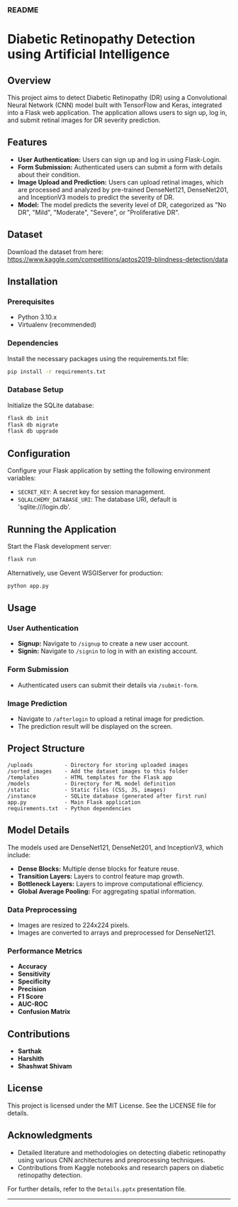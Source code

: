 ### README

# Diabetic Retinopathy Detection using Artificial Intelligence

## Overview
This project aims to detect Diabetic Retinopathy (DR) using a Convolutional Neural Network (CNN) model built with TensorFlow and Keras, integrated into a Flask web application. The application allows users to sign up, log in, and submit retinal images for DR severity prediction.

## Features
- **User Authentication:** Users can sign up and log in using Flask-Login.
- **Form Submission:** Authenticated users can submit a form with details about their condition.
- **Image Upload and Prediction:** Users can upload retinal images, which are processed and analyzed by pre-trained DenseNet121, DenseNet201, and InceptionV3 models to predict the severity of DR.
- **Model:** The model predicts the severity level of DR, categorized as "No DR", "Mild", "Moderate", "Severe", or "Proliferative DR".

## Dataset 
Download the dataset from here: https://www.kaggle.com/competitions/aptos2019-blindness-detection/data

## Installation

### Prerequisites
- Python 3.10.x
- Virtualenv (recommended)

### Dependencies
Install the necessary packages using the requirements.txt file:
```sh
pip install -r requirements.txt
```

### Database Setup
Initialize the SQLite database:
```sh
flask db init
flask db migrate
flask db upgrade
```

## Configuration
Configure your Flask application by setting the following environment variables:
- `SECRET_KEY`: A secret key for session management.
- `SQLALCHEMY_DATABASE_URI`: The database URI, default is 'sqlite:///login.db'.

## Running the Application
Start the Flask development server:
```sh
flask run
```
Alternatively, use Gevent WSGIServer for production:
```sh
python app.py
```

## Usage

### User Authentication
- **Signup:** Navigate to `/signup` to create a new user account.
- **Signin:** Navigate to `/signin` to log in with an existing account.

### Form Submission
- Authenticated users can submit their details via `/submit-form`.

### Image Prediction
- Navigate to `/afterlogin` to upload a retinal image for prediction.
- The prediction result will be displayed on the screen.

## Project Structure
```
/uploads          - Directory for storing uploaded images
/sorted_images    - Add the dataset images to this folder
/templates        - HTML templates for the Flask app
/models           - Directory for ML model definition
/static           - Static files (CSS, JS, images)
/instance         - SQLite database (generated after first run)
app.py            - Main Flask application
requirements.txt  - Python dependencies
```

## Model Details
The models used are DenseNet121, DenseNet201, and InceptionV3, which include:
- **Dense Blocks:** Multiple dense blocks for feature reuse.
- **Transition Layers:** Layers to control feature map growth.
- **Bottleneck Layers:** Layers to improve computational efficiency.
- **Global Average Pooling:** For aggregating spatial information.

### Data Preprocessing
- Images are resized to 224x224 pixels.
- Images are converted to arrays and preprocessed for DenseNet121.

### Performance Metrics
- **Accuracy**
- **Sensitivity**
- **Specificity**
- **Precision**
- **F1 Score**
- **AUC-ROC**
- **Confusion Matrix**

## Contributions
- **Sarthak**
- **Harshith**
- **Shashwat Shivam**

## License
This project is licensed under the MIT License. See the LICENSE file for details.

## Acknowledgments
- Detailed literature and methodologies on detecting diabetic retinopathy using various CNN architectures and preprocessing techniques.
- Contributions from Kaggle notebooks and research papers on diabetic retinopathy detection.

For further details, refer to the `Details.pptx` presentation file.

---
